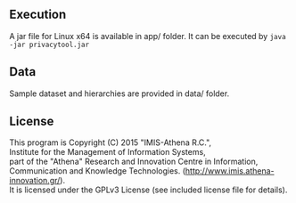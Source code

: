 ## Execution
A jar file for Linux x64 is available in app/ folder. It can be executed by
<code>java -jar privacytool.jar</code>

## Data
Sample dataset and hierarchies are provided in data/ folder.

## License

This program is Copyright (C) 2015 "IMIS-Athena R.C.", <br />
Institute for the Management of Information Systems, <br />
part of the "Athena" Research and Innovation Centre in Information, <br /> 
Communication and Knowledge Technologies. (http://www.imis.athena-innovation.gr/). <br /> 
It is licensed under the GPLv3 License (see included license file for details).
